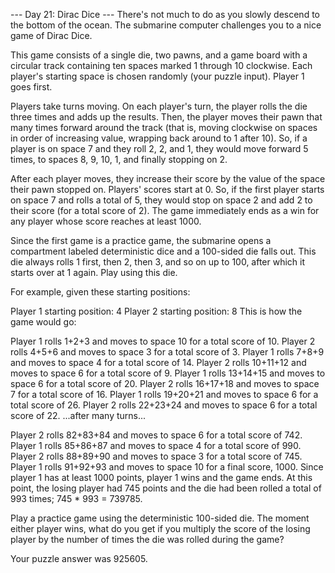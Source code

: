 --- Day 21: Dirac Dice ---
There's not much to do as you slowly descend to the bottom of the ocean. The submarine computer challenges you to a nice game of Dirac Dice.

This game consists of a single die, two pawns, and a game board with a circular track containing ten spaces marked 1 through 10 clockwise. Each player's starting space is chosen randomly (your puzzle input). Player 1 goes first.

Players take turns moving. On each player's turn, the player rolls the die three times and adds up the results. Then, the player moves their pawn that many times forward around the track (that is, moving clockwise on spaces in order of increasing value, wrapping back around to 1 after 10). So, if a player is on space 7 and they roll 2, 2, and 1, they would move forward 5 times, to spaces 8, 9, 10, 1, and finally stopping on 2.

After each player moves, they increase their score by the value of the space their pawn stopped on. Players' scores start at 0. So, if the first player starts on space 7 and rolls a total of 5, they would stop on space 2 and add 2 to their score (for a total score of 2). The game immediately ends as a win for any player whose score reaches at least 1000.

Since the first game is a practice game, the submarine opens a compartment labeled deterministic dice and a 100-sided die falls out. This die always rolls 1 first, then 2, then 3, and so on up to 100, after which it starts over at 1 again. Play using this die.

For example, given these starting positions:

Player 1 starting position: 4
Player 2 starting position: 8
This is how the game would go:

Player 1 rolls 1+2+3 and moves to space 10 for a total score of 10.
Player 2 rolls 4+5+6 and moves to space 3 for a total score of 3.
Player 1 rolls 7+8+9 and moves to space 4 for a total score of 14.
Player 2 rolls 10+11+12 and moves to space 6 for a total score of 9.
Player 1 rolls 13+14+15 and moves to space 6 for a total score of 20.
Player 2 rolls 16+17+18 and moves to space 7 for a total score of 16.
Player 1 rolls 19+20+21 and moves to space 6 for a total score of 26.
Player 2 rolls 22+23+24 and moves to space 6 for a total score of 22.
...after many turns...

Player 2 rolls 82+83+84 and moves to space 6 for a total score of 742.
Player 1 rolls 85+86+87 and moves to space 4 for a total score of 990.
Player 2 rolls 88+89+90 and moves to space 3 for a total score of 745.
Player 1 rolls 91+92+93 and moves to space 10 for a final score, 1000.
Since player 1 has at least 1000 points, player 1 wins and the game ends. At this point, the losing player had 745 points and the die had been rolled a total of 993 times; 745 * 993 = 739785.

Play a practice game using the deterministic 100-sided die. The moment either player wins, what do you get if you multiply the score of the losing player by the number of times the die was rolled during the game?

Your puzzle answer was 925605.